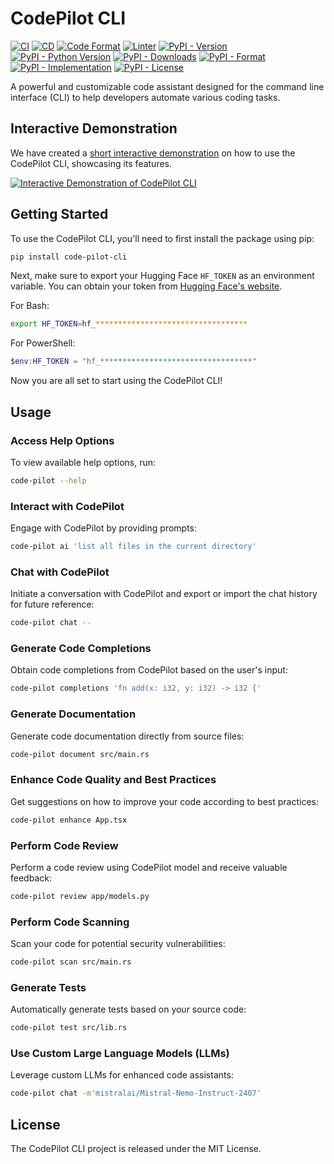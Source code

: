 # CodePilot CLI

[![CI](https://github.com/youzarsiph/code-pilot-cli/actions/workflows/ci.yml/badge.svg)](https://github.com/youzarsiph/code-pilot-cli/actions/workflows/ci.yml)
[![CD](https://github.com/youzarsiph/code-pilot-cli/actions/workflows/cd.yml/badge.svg)](https://github.com/youzarsiph/code-pilot-cli/actions/workflows/cd.yml)
[![Code Format](https://github.com/youzarsiph/code-pilot-cli/actions/workflows/black.yml/badge.svg)](https://github.com/youzarsiph/code-pilot-cli/actions/workflows/black.yml)
[![Linter](https://github.com/youzarsiph/code-pilot-cli/actions/workflows/ruff.yml/badge.svg)](https://github.com/youzarsiph/code-pilot-cli/actions/workflows/ruff.yml)
[![PyPI - Version](https://img.shields.io/pypi/v/code-pilot-cli?logo=pypi&logoColor=white)](https://pypi.org/project/code-pilot-cli/)
[![PyPI - Python Version](https://img.shields.io/pypi/pyversions/code-pilot-cli?logo=python&logoColor=white)](https://pypi.org/project/code-pilot-cli/)
[![PyPI - Downloads](https://img.shields.io/pypi/dm/code-pilot-cli?logo=pypi&logoColor=white)](https://pypi.org/project/code-pilot-cli/)
[![PyPI - Format](https://img.shields.io/pypi/format/code-pilot-cli?logo=pypi&logoColor=white)](https://pypi.org/project/code-pilot-cli/)
[![PyPI - Implementation](https://img.shields.io/pypi/implementation/code-pilot-cli?logo=pypi&logoColor=white)](https://pypi.org/project/code-pilot-cli/)
[![PyPI - License](https://img.shields.io/pypi/l/code-pilot-cli?logo=pypi&logoColor=white)](https://pypi.org/project/code-pilot-cli/)

A powerful and customizable code assistant designed for the command line interface (CLI) to help developers automate various coding tasks.

## Interactive Demonstration

We have created a [short interactive demonstration](https://youtu.be/XdwqzXIJ_qc) on how to use the CodePilot CLI, showcasing its features.

[![Interactive Demonstration of CodePilot CLI](https://img.youtube.com/vi/XdwqzXIJ_qc/maxresdefault.jpg)]([https://](https://www.youtube.com/watch?v=XdwqzXIJ_qc))

## Getting Started

To use the CodePilot CLI, you'll need to first install the package using pip:

```bash
pip install code-pilot-cli
```

Next, make sure to export your Hugging Face `HF_TOKEN` as an environment variable. You can obtain your token from [Hugging Face's website](https://huggingface.co/settings/tokens).

For Bash:

```bash
export HF_TOKEN=hf_**********************************
```

For PowerShell:

```powershell
$env:HF_TOKEN = "hf_**********************************"
```

Now you are all set to start using the CodePilot CLI!

## Usage

### Access Help Options

To view available help options, run:

```bash
code-pilot --help
```

### Interact with CodePilot

Engage with CodePilot by providing prompts:

```bash
code-pilot ai 'list all files in the current directory'
```

### Chat with CodePilot

Initiate a conversation with CodePilot and export or import the chat history for future reference:

```bash
code-pilot chat --
```

### Generate Code Completions

Obtain code completions from CodePilot based on the user's input:

```bash
code-pilot completions 'fn add(x: i32, y: i32) -> i32 {'
```

### Generate Documentation

Generate code documentation directly from source files:

```bash
code-pilot document src/main.rs
```

### Enhance Code Quality and Best Practices

Get suggestions on how to improve your code according to best practices:

```bash
code-pilot enhance App.tsx
```

### Perform Code Review

Perform a code review using CodePilot model and receive valuable feedback:

```bash
code-pilot review app/models.py
```

### Perform Code Scanning

Scan your code for potential security vulnerabilities:

```bash
code-pilot scan src/main.rs
```

### Generate Tests

Automatically generate tests based on your source code:

```bash
code-pilot test src/lib.rs
```

### Use Custom Large Language Models (LLMs)

Leverage custom LLMs for enhanced code assistants:

```bash
code-pilot chat -m'mistralai/Mistral-Nemo-Instruct-2407'
```

## License

The CodePilot CLI project is released under the MIT License.
